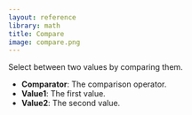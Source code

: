 ```yaml
---
layout: reference
library: math
title: Compare
image: compare.png
---
```

Select between two values by comparing them.

* **Comparator**: The comparison operator.
* **Value1**: The first value.
* **Value2**: The second value.
